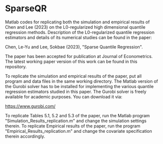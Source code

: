 # SparseQR
Matlab codes for replicating both the simulation and empirical results of Chen and Lee (2023) on the L0-regularized high dimensional quantile regression methods. Description of the L0-regularized quantile regression estimators and details of its numerical studies can be found in the paper:

Chen, Le-Yu and Lee, Sokbae (2023), "Sparse Quantile Regression".

The paper has been accepted for publication at Journal of Econometrics. The latest working paper version of this work can be found in this repository.

To replicate the simulation and empirical results of the paper, put all program and data files in the same working directory. The Matlab version of the Gurobi solver has to be installed for implementing the various quantile regression estimators studied in this paper. The Gurobi solver is freely available for academic purposes. You can download it via:

https://www.gurobi.com/

To replicate Tables 5.1, 5.2 and 5.3 of the paper, run the Matlab program "Simulation_Results_replication.m" and change the simulation settings therein.
To replicate Empirical results of the paper, run the program "Empirical_Results_replication.m" and change the covariate specification therein accordingly.
